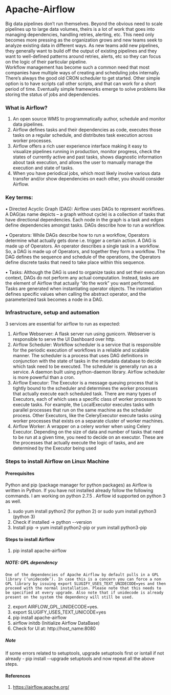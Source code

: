 # Apache-Airflow

Big data pipelines don’t run themselves. Beyond the obvious need to scale pipelines up to large data volumes, theirs is a lot of work that goes into managing dependencies, handling retries, alerting, etc. This need only becomes more pressing as the organization grows and new teams seek to analyze existing data in different ways. As new teams add new pipelines, they generally want to build off the output of existing pipelines and they want to well-defined patterns around retries, alerts, etc so they can focus on the logic of their particular pipeline.  
Workflow management has become such a common need that most companies have multiple ways of creating and scheduling jobs internally. There’s always the good old CRON scheduler to get started. Other simple option is to have scripts call other scripts, and that can work for a short period of time. Eventually simple frameworks emerge to solve problems like storing the status of jobs and dependencies.

### What is Airflow?
1.	An open source WMS to programmatically author, schedule and monitor data pipelines.
2.	Airflow defines tasks and their dependencies as code, executes those tasks on a regular schedule, and distributes task execution across worker processes. 
3.	Airflow offers a rich user experience interface making it easy to visualize pipelines running in production, monitor progress, check the states of currently active and past tasks, shows diagnostic information about task execution, and allows the user to manually manage the execution and state of tasks.
4.	When you have periodical jobs, which most likely involve various data transfer and/or show dependencies on each other, you should consider Airflow.

### Key terms: 
•	Directed Acyclic Graph (DAG):     Airflow uses DAGs to represent workflows. A DAG(as name depicts – a graph without cycle) is a collection of tasks that have directional dependencies. Each node in the graph is a task and edges define dependencies amongst tasks. DAGs describe how to run a workflow.

•	Operators:     While DAGs describe how to run a workflow, Operators determine what actually gets done i.e. trigger a certain action. A DAG is made up of Operators. An operator describes a single task in a workflow. 
So, a DAG is made up of Operators, and together they form a workflow. The DAG defines the sequence and schedule of the operations,  the Operators define discrete tasks that need to take place within this sequence.

•	Tasks: Although the DAG is used to organize tasks and set their execution context, DAGs do not perform any actual computation. Instead, tasks are the element of Airflow that actually “do the work” you want performed. Tasks are generated when instantiating operator objects. The instantiation defines specific values when calling the abstract operator, and the parameterized task becomes a node in a DAG.

### Infrastructure, setup and automation 
3 services are essential for airflow to run as expected:
1.	Airflow Webserver:   A flask server run using gunicorn. Webserver is responsible to serve the UI Dashboard  over http.
2.	Airflow Scheduler: Workflow scheduler is a service that is responsible for the periodic execution of workflows in a reliable and scalable manner. The scheduler is a process that uses DAG definitions in  conjunction with the state of tasks in the metadata database to decide which task need to be executed. The scheduler is generally run as a service.  A daemon built using python-daemon library. Airflow scheduler is more powerful than a cron. 
3.	Airflow Executor: The Executor is a message queuing process that is tightly bound to the scheduler and determines the worker processes that actually execute each scheduled task. There are many types of Executors, each of which uses a specific class of worker processes to execute tasks. For example, the LocalExecutor executes tasks with parallel processes that run on the same machine as the scheduler process. Other Executors, like the CeleryExecutor execute tasks using worker processes that exists on a separate cluster of worker machines. 
4.	Airflow Worker: A wrapper on a celery worker when using Celery Executor. Depending on the size of data and number of tasks that need to be run at a given time, you need to decide on an executor. These are the processes that actually execute the logic of tasks, and are determined by the Executor being used 


### Steps to install Airflow on Linux Machine

#### Prerequisites
Python and pip (package manager for python packages) as Airflow is written in Python. If you have not installed already follow the following commands. I am working on python 2.7.5 . Airflow id supported on python 3 as well.
1. sudo yum install python2 (for python 2) or sudo yum install python3 (python 3)
2. Check if installed -> python --version
3. Install pip -> yum install python2-pip or yum install python3-pip
  
#### Steps to install Airflow
1. pip install apache-airflow 
	
  ##### NOTE: GPL dependency
    One of the dependencies of Apache Airflow by default pulls in a GPL library (‘unidecode’). In case this is a concern you can force a non GPL library by issuing export SLUGIFY_USES_TEXT_UNIDECODE=yes and then proceed with the normal installation. Please note that this needs to be specified at every upgrade. Also note that if unidecode is already present on the system the dependency will still be used.

2. export AIRFLOW_GPL_UNIDECODE=yes.
3. export SLUGIFY_USES_TEXT_UNICODE=yes
4. pip install apache-airflow
5. airflow initdb (Initialize Airflow DataBase)
6. Check for UI at: http://host_name:8080

##### Note 
If some errors related to setuptools, upgrade setuptools first or isntall if not already - pip install --upgrade setuptools and now repeat all the above steps.

#### References
1. https://airflow.apache.org/ 
